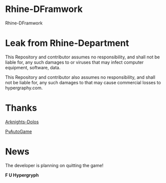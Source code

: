 # Rhine-DFramwork
Rhine-DFramwork

# Leak from Rhine-Department

This Repository and contributor assumes no responsibility, and shall not be liable for, any such damages to or viruses that may infect computer equipment, software, data.

This Repository and contributor also assumes no responsibility, and shall not be liable for, any such damages to that may cause commercial losses to hypergraphy.com. 

# Thanks

[Arknights-Dolos](https://github.com/LXG-Shadow/Arknights-Dolos)

[PyAutoGame](https://github.com/InfiniteTsukuyomi/PyAutoGame)

# News

The developer is planning on quitting the game!

**F U Hypergryph**